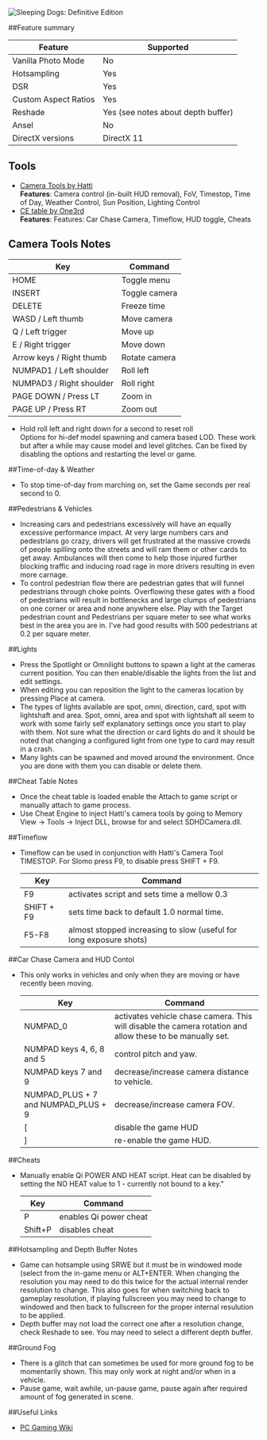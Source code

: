 ![Sleeping Dogs: Definitive Edition](Images\SleepingDogsDE_header.png "Shot by One3rd")

##Feature summary

Feature | Supported
--|--
Vanilla Photo Mode | No
Hotsampling | Yes
DSR | Yes 
Custom Aspect Ratios | Yes 
Reshade | Yes (see notes about depth buffer)
Ansel | No
DirectX versions | DirectX 11
 
## Tools
* [Camera Tools by Hatti](https://mega.nz/file/vQgDRKxK#rWJDBAyjb_dXX5WowRPI43n8YKGOeLI9vyK_jmQbfuo)  
**Features**: Camera control (in-built HUD removal), FoV, Timestop, Time of Day, Weather Control, Sun Position, Lighting Control
* [CE table by One3rd](..\CheatTables\SDHDShip_Slomo_ChaseCam_v1.CT)  
**Features**: Features: Car Chase Camera, Timeflow, HUD toggle, Cheats

## Camera Tools Notes
Key	| Command
    --|--
    HOME | Toggle menu
    INSERT | Toggle camera
    DELETE | Freeze time
    WASD / Left thumb | Move camera
    Q / Left trigger | Move up
    E / Right trigger | Move down
    Arrow keys / Right thumb | Rotate camera
    NUMPAD1 / Left shoulder | Roll left
    NUMPAD3 / Right shoulder | Roll right
    PAGE DOWN / Press LT | Zoom in
    PAGE UP / Press RT | Zoom out

* Hold roll left and right down for a second to reset roll  
Options for hi-def model spawning and camera based LOD. These work but after a while may cause model and level glitches. Can be fixed by disabling the options and restarting the level or game.

##Time-of-day & Weather
* To stop time-of-day from marching on, set the Game seconds per real second to 0.

##Pedestrians & Vehicles
* Increasing cars and pedestrians excessively will have an equally excessive performance impact. At very large numbers cars and pedestrians go crazy, drivers will get frustrated at the massive crowds of people spilling onto the streets and will ram them or other cards to get away. Ambulances will then come to help those injured further blocking traffic and inducing road rage in more drivers resulting in even more carnage. 
* To control pedestrian flow there are pedestrian gates that will funnel pedestrians through choke points. Overflowing these gates with a flood of pedestrians will result in bottlenecks and large clumps of pedestrians on one corner or area and none anywhere else. Play with the Target pedestrian count and Pedestrians per square meter to see what works best in the area you are in. I've had good results with 500 pedestrians at 0.2 per square meter.

##Lights
* Press the Spotlight or Omnilight buttons to spawn a light at the cameras current position. You can then enable/disable the lights from the list and edit settings.
* When editing you can reposition the light to the cameras location by pressing Place at camera.
* The types of lights available are spot, omni, direction, card, spot with lightshaft and area. Spot, omni, area and spot with lightshaft all seem to work with some fairly self explanatory settings once you start to play with them. Not sure what the direction or card lights do and it should be noted that changing a configured light from one type to card may result in a crash.
* Many lights can be spawned and moved around the environment. Once you are done with them you can disable or delete them.

##Cheat Table Notes
* Once the cheat table is loaded enable the Attach to game script or manually attach to game process.
* Use Cheat Engine to inject Hatti's camera tools by going to Memory View -> Tools -> Inject DLL, browse for and select SDHDCamera.dll.

##Timeflow
* Timeflow can be used in conjunction with Hatti's Camera Tool TIMESTOP. For Slomo press F9, to disable press SHIFT + F9.

    Key	| Command
    --|--
    F9 | activates script and sets time a mellow 0.3 
    SHIFT + F9 | sets time back to default 1.0 normal time.
    F5-F8 | almost stopped increasing to slow (useful for long exposure shots)

##Car Chase Camera and HUD Contol
* This only works in vehicles and only when they are moving or have recently been moving.

    Key	| Command
    --|--
    NUMPAD_0 | activates vehicle chase camera. This will disable the camera rotation and allow these to be manually set.
    NUMPAD keys 4, 6, 8 and 5 | control pitch and yaw.
    NUMPAD keys 7 and 9 | decrease/increase camera distance to vehicle.
    NUMPAD_PLUS + 7 and NUMPAD_PLUS + 9 | decrease/increase camera FOV.  
    [ | disable the game HUD 
    ] | re-enable the game HUD.

##Cheats
* Manually enable Qi POWER AND HEAT script.
Heat can be disabled by setting the NO HEAT value to 1 - currently not bound to a key."

    Key	| Command
    --|--
    P | enables Qi power cheat
    Shift+P | disables cheat

##Hotsampling and Depth Buffer Notes
* Game can hotsample using SRWE but it must be in windowed mode (select from the in-game menu or ALT+ENTER. When changing the resolution you may need to do this twice for the actual internal render resolution to change. This also goes for when switching back to gameplay resolution, if playing fullscreen you may need to change to windowed and then back to fullscreen for the proper internal resulution to be applied.
* Depth buffer may not load the correct one after a resolution change, check Reshade to see. You may need to select a different depth buffer. 

##Ground Fog
* There is a glitch that can sometimes be used for more ground fog to be momentarily shown. This may only work at night and/or when in a vehicle. 
* Pause game, wait awhile, un-pause game, pause again after required amount of fog generated in scene.

##Useful Links

* [PC Gaming Wiki](https://www.pcgamingwiki.com/wiki/Sleeping_Dogs:_Definitive_Edition)